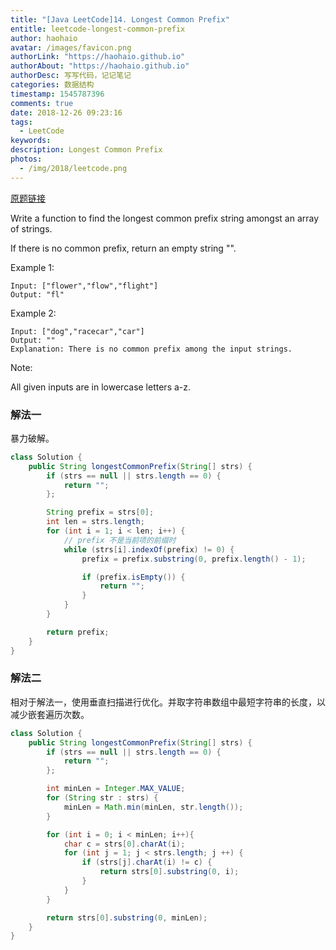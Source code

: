 ```yaml
---
title: "[Java LeetCode]14. Longest Common Prefix"
entitle: leetcode-longest-common-prefix
author: haohaio
avatar: /images/favicon.png
authorLink: "https://haohaio.github.io"
authorAbout: "https://haohaio.github.io"
authorDesc: 写写代码，记记笔记
categories: 数据结构
timestamp: 1545787396
comments: true
date: 2018-12-26 09:23:16
tags:
  - LeetCode
keywords:
description: Longest Common Prefix
photos:
  - /img/2018/leetcode.png
---
```


[原题链接](https://leetcode.com/problems/longest-common-prefix/)

Write a function to find the longest common prefix string amongst an array of strings.

If there is no common prefix, return an empty string "".

Example 1:

```code
Input: ["flower","flow","flight"]
Output: "fl"
```

Example 2:

```code
Input: ["dog","racecar","car"]
Output: ""
Explanation: There is no common prefix among the input strings.
```

Note:

All given inputs are in lowercase letters a-z.

### 解法一

暴力破解。

```java
class Solution {
    public String longestCommonPrefix(String[] strs) {
        if (strs == null || strs.length == 0) {
            return "";
        };

        String prefix = strs[0];
        int len = strs.length;
        for (int i = 1; i < len; i++) {
            // prefix 不是当前项的前缀时
            while (strs[i].indexOf(prefix) != 0) {
                prefix = prefix.substring(0, prefix.length() - 1);

                if (prefix.isEmpty()) {
                    return "";
                }
            }
        }

        return prefix;
    }
}
```

### 解法二

相对于解法一，使用垂直扫描进行优化。并取字符串数组中最短字符串的长度，以减少嵌套遍历次数。

```java
class Solution {
    public String longestCommonPrefix(String[] strs) {
        if (strs == null || strs.length == 0) {
            return "";
        };

        int minLen = Integer.MAX_VALUE;
        for (String str : strs) {
            minLen = Math.min(minLen, str.length());
        }

        for (int i = 0; i < minLen; i++){
            char c = strs[0].charAt(i);
            for (int j = 1; j < strs.length; j ++) {
                if (strs[j].charAt(i) != c) {
                    return strs[0].substring(0, i);
                }
            }
        }

        return strs[0].substring(0, minLen);
    }
}
```
